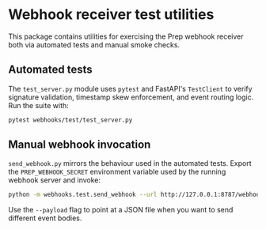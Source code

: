 # Webhook receiver test utilities

This package contains utilities for exercising the Prep webhook receiver both
via automated tests and manual smoke checks.

## Automated tests

The `test_server.py` module uses `pytest` and FastAPI's `TestClient` to verify
signature validation, timestamp skew enforcement, and event routing logic. Run
the suite with:

```bash
pytest webhooks/test/test_server.py
```

## Manual webhook invocation

`send_webhook.py` mirrors the behaviour used in the automated tests. Export the
`PREP_WEBHOOK_SECRET` environment variable used by the running webhook server
and invoke:

```bash
python -m webhooks.test.send_webhook --url http://127.0.0.1:8787/webhooks/prep
```

Use the `--payload` flag to point at a JSON file when you want to send
different event bodies.
